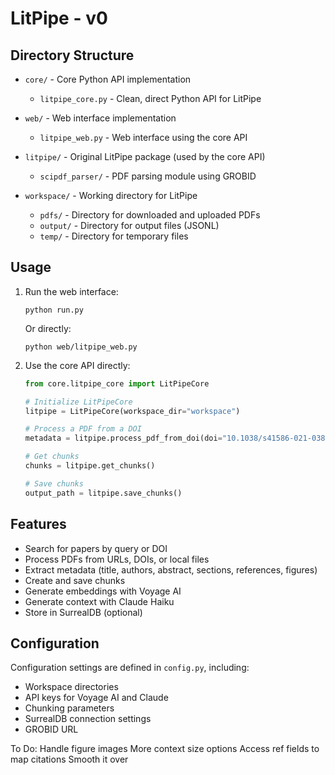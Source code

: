 # LitPipe - v0 

## Directory Structure

- `core/` - Core Python API implementation
  - `litpipe_core.py` - Clean, direct Python API for LitPipe

- `web/` - Web interface implementation
  - `litpipe_web.py` - Web interface using the core API

- `litpipe/` - Original LitPipe package (used by the core API)
  - `scipdf_parser/` - PDF parsing module using GROBID

- `workspace/` - Working directory for LitPipe
  - `pdfs/` - Directory for downloaded and uploaded PDFs
  - `output/` - Directory for output files (JSONL)
  - `temp/` - Directory for temporary files

## Usage

1. Run the web interface:
   ```
   python run.py
   ```
   
   Or directly:
   ```
   python web/litpipe_web.py
   ```

2. Use the core API directly:
   ```python
   from core.litpipe_core import LitPipeCore
   
   # Initialize LitPipeCore
   litpipe = LitPipeCore(workspace_dir="workspace")
   
   # Process a PDF from a DOI
   metadata = litpipe.process_pdf_from_doi(doi="10.1038/s41586-021-03819-2")
   
   # Get chunks
   chunks = litpipe.get_chunks()
   
   # Save chunks
   output_path = litpipe.save_chunks()
   ```

## Features

- Search for papers by query or DOI
- Process PDFs from URLs, DOIs, or local files
- Extract metadata (title, authors, abstract, sections, references, figures)
- Create and save chunks
- Generate embeddings with Voyage AI
- Generate context with Claude Haiku
- Store in SurrealDB (optional)

## Configuration

Configuration settings are defined in `config.py`, including:
- Workspace directories
- API keys for Voyage AI and Claude
- Chunking parameters
- SurrealDB connection settings
- GROBID URL

To Do:
Handle figure images
More context size options
Access ref fields to map citations
Smooth it over
